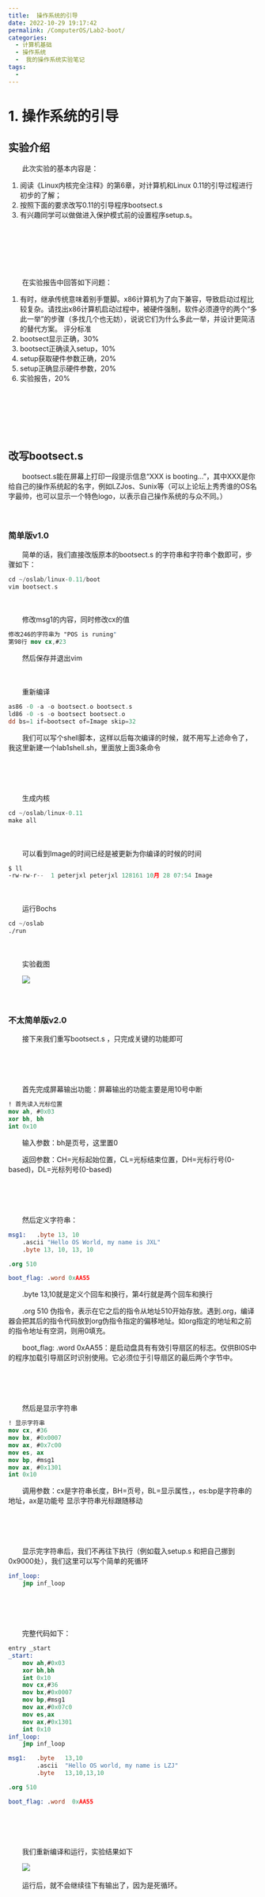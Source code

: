 ```yaml
---
title:  操作系统的引导
date: 2022-10-29 19:17:42
permalink: /ComputerOS/Lab2-boot/
categories:
  - 计算机基础
  - 操作系统
  -  我的操作系统实验笔记
tags:
  - 
---
```

# 1. 操作系统的引导

## 实验介绍

　　此次实验的基本内容是：

1. 阅读《Linux内核完全注释》的第6章，对计算机和Linux 0.11的引导过程进行初步的了解；
2. 按照下面的要求改写0.11的引导程序bootsect.s
3. 有兴趣同学可以做做进入保护模式前的设置程序setup.s。

　　‍

　　‍

　　​

　　在实验报告中回答如下问题：

1. 有时，继承传统意味着别手蹩脚。x86计算机为了向下兼容，导致启动过程比较复杂。请找出x86计算机启动过程中，被硬件强制，软件必须遵守的两个“多此一举”的步骤（多找几个也无妨），说说它们为什么多此一举，并设计更简洁的替代方案。 评分标准
2. bootsect显示正确，30%
3. bootsect正确读入setup，10%
4. setup获取硬件参数正确，20%
5. setup正确显示硬件参数，20%
6. 实验报告，20%

　　‍

　　‍

　　‍

## 改写bootsect.s

　　bootsect.s能在屏幕上打印一段提示信息“XXX is booting...”，其中XXX是你给自己的操作系统起的名字，例如LZJos、Sunix等（可以上论坛上秀秀谁的OS名字最帅，也可以显示一个特色logo，以表示自己操作系统的与众不同。）

　　‍

### 简单版v1.0

　　简单的话，我们直接改版原本的bootsect.s 的字符串和字符串个数即可，步骤如下：

```nasm
cd ~/oslab/linux-0.11/boot
vim bootsect.s
```

　　‍

　　修改msg1的内容，同时修改cx的值

```nasm
修改246的字符串为 "POS is runing"
第98行 mov cx,#23
```

　　然后保存并退出vim

　　‍

　　重新编译

```nasm
as86 -0 -a -o bootsect.o bootsect.s
ld86 -0 -s -o bootsect bootsect.o
dd bs=1 if=bootsect of=Image skip=32
```

　　我们可以写个shell脚本，这样以后每次编译的时候，就不用写上述命令了，我这里新建一个lab1shell.sh，里面放上面3条命令

　　‍

　　‍

　　生成内核

```nasm
cd ~/oslab/linux-0.11
make all
```

　　‍

　　可以看到Image的时间已经是被更新为你编译的时候的时间

```nasm
$ ll
-rw-rw-r--  1 peterjxl peterjxl 128161 10月 28 07:54 Image
```

　　‍

　　运行Bochs

```nasm
cd ~/oslab
./run
```

　　‍

　　实验截图

　　![](https://image.peterjxl.com/blog/image-20221028075912-hsy72q8.png)​

　　‍

### 不太简单版v2.0

　　接下来我们重写bootsect.s ，只完成关键的功能即可

　　‍

　　‍

　　首先完成屏幕输出功能：屏幕输出的功能主要是用10号中断

```nasm
! 首先读入光标位置
mov ah, #0x03 
xor bh, bh
int 0x10 
```

　　输入参数：bh是页号，这里置0

　　返回参数：CH=光标起始位置，CL=光标结束位置，DH=光标行号(0-based)，DL=光标列号(0-based)

　　‍

　　‍

　　然后定义字符串：

```nasm
msg1:	.byte 13, 10
	.ascii "Hello OS World, my name is JXL"
	.byte 13, 10, 13, 10

.org 510

boot_flag: .word 0xAA55
```

　　.byte 13,10就是定义个回车和换行，第4行就是两个回车和换行

　　.org 510 伪指令，表示在它之后的指令从地址510开始存放。遇到.org，编译器会把其后的指令代码放到org伪指令指定的偏移地址。如org指定的地址和之前的指令地址有空洞，则用0填充。

　　boot_flag:  .word 0xAA55：是启动盘具有有效引导扇区的标志。仅供BI0S中的程序加载引导扇区时识别使用。它必须位于引导扇区的最后两个字节中。

　　‍

　　‍

　　然后是显示字符串

```nasm
! 显示字符串
mov cx, #36
mov bx, #0x0007
mov ax, #0x7c00
mov es, ax
mov bp, #msg1
mov ax, #0x1301
int 0x10
```

　　调用参数：cx是字符串长度，BH=页号，BL=显示属性，，es:bp是字符串的地址，ax是功能号 显示字符串光标跟随移动

　　‍

　　‍

　　显示完字符串后，我们不再往下执行（例如载入setup.s 和把自己挪到0x9000处），我们这里可以写个简单的死循环

```nasm
inf_loop:
	jmp inf_loop
```

　　‍

　　‍

　　完整代码如下：

```nasm
entry _start
_start:
    mov ah,#0x03
    xor bh,bh
    int 0x10
    mov cx,#36
    mov bx,#0x0007
    mov bp,#msg1
    mov ax,#0x07c0
    mov es,ax
    mov ax,#0x1301
    int 0x10
inf_loop:
    jmp inf_loop

msg1: 	.byte   13,10
    	.ascii  "Hello OS world, my name is LZJ"
    	.byte   13,10,13,10

.org 510

boot_flag: .word  0xAA55
```

　　‍

　　‍

　　我们重新编译和运行，实验结果如下

　　![](https://image.peterjxl.com/blog/image-20221029161500-ju7zibq.png)​

　　运行后，就不会继续往下有输出了，因为是死循环。

　　‍

　　‍

　　‍

## 2. 改写setup.s

　　改写setup.s主要完成如下功能：

1. bootsect.s能完成setup.s的载入，并跳转到setup.s开始地址执行。而setup.s向屏幕输出一行"Now we are in SETUP"。
2. setup.s能获取至少一个基本的硬件参数（如内存参数、显卡参数、硬盘参数等），将其存放在内存的特定地址，并输出到屏幕上。
3. setup.s不再加载Linux内核，保持上述信息显示在屏幕上即可。

　　‍

　　‍

### 加载setup.s版  v1.0

　　同样是显示字符串，因此可以直接复用 bootsect.s的2.0版本，改改显示的字符串即可。我们可以直接删掉setup.s，然后cp一份bootsect.s

```nasm
$ cat bootsect.s 
$ cp bootsect.s setup.s
```

　　然后有4个地方要修改：

　　![](https://image.peterjxl.com/blog/image-20221029163519-kixdvs8.png)​

　　‍

　　‍

　　完整代码：

```nasm
entry _start
_start:
    mov ah,#0x03
    xor bh,bh
    int 0x10

    mov cx,#25
    mov bx,#0x0007
    mov bp,#msg2
    mov ax,cs
    mov es,ax
    mov ax,#0x1301
    int 0x10
inf_loop:
    jmp inf_loop

msg2: 	.byte   13,10
    	.ascii  "Now we are in SETUP"
    	.byte   13,10,13,10

.org 510

boot_flag: .word  0xAA55
```

　　‍

　　‍

---

---

　　修改bootsect.s 加载setup模块 v3.0，我们可以参考原版的bootsect.s的模块，我们只需要将其copy到我们自己的bootsect.s即可……

```nasm
load_setup:
! 设置驱动器和磁头(drive 0, head 0): 软盘 0 磁头
    mov dx,#0x0000
! 设置扇区号和磁道(sector 2, track 0): 0 磁头、0 磁道、2 扇区
    mov cx,#0x0002
! 设置读入的内存地址：BOOTSEG+address = 512，偏移512字节
    mov bx,#0x0200
! 设置读入的扇区个数(service 2, nr of sectors)，
! SETUPLEN是读入的扇区个数，Linux 0.11 设置的是 4，
! 我们不需要那么多，我们设置为 2（因此还需要添加变量 SETUPLEN=2）
    mov ax,#0x0200+SETUPLEN
! 应用 0x13 号 BIOS 中断读入 2 个 setup.s扇区
    int 0x13
! 读入成功，跳转到 ok_load_setup: ok - continue
    jnc ok_load_setup
! 软驱、软盘有问题才会执行到这里。我们的镜像文件比它们可靠多了
    mov dx,#0x0000
! 否则复位软驱 reset the diskette
    mov ax,#0x0000
    int 0x13
! 重新循环，再次尝试读取
    jmp load_setup
ok_load_setup:
! 接下来要干什么？当然是跳到 setup 执行。
! 要注意：我们没有将 bootsect 移到 0x9000，因此跳转后的段地址应该是 0x7ce0
! 即我们要设置 SETUPSEG=0x07e0

```

　　‍

　　完整的bootsect.s代码如下：

```nasm
SETUPLEN=2
SETUPSEG=0x07e0
entry _start
_start:
    mov ah,#0x03
    xor bh,bh
    int 0x10

    mov cx,#36
    mov bx,#0x0007
    mov bp,#msg1
    mov ax,#0x07c0
    mov es,ax
    mov ax,#0x1301
    int 0x10
load_setup:
    mov dx, #0x0000 ; 设置驱动器和磁头(drive 0, head 0): 软盘 0 磁头
    mov cx, #0x0002 ; 设置扇区号和磁道(sector 2, track 0): 0 磁头、0 磁道、2 扇区
    mov bx, #0x0200 ; 设置读入的内存地址：BOOTSEG+address = 512，偏移512字节
    mov ax, #0x0200 + SETUPLEN; 设置读入的扇区个数(service 2, nr of sectors)，SETUPLEN是读入的扇区个数，Linux 0.11 设置的是 4，我们不需要那么多，我们设置为 2（因此还需要添加变量 SETUPLEN=2）
    int 0x13         ; 应用 0x13 号 BIOS 中断读入 2 个 setup.s扇区
    jnc ok_load_setup ; 读入成功，跳转到 ok_load_setup: ok - continue

    mov dx, #0x0000 ; 软驱、软盘有问题才会执行到这里。我们的镜像文件比它们可靠多了
    mov ax, #0x0000 ; 复位软驱 reset the diskette 
    int 0x13    ; 继续尝试加载setup.s模块
    jmp load_setup


; 接下来要干什么？当然是跳到 setup 执行。要注意：我们没有将 bootsect 移到 0x9000，因此跳转后的段地址应该是 0x7ce0, 即我们要设置 SETUPSEG=0x07e0  
ok_load_setup:
    jmpi 0, SETUPSEG


msg1: 	.byte   13,10
    	.ascii  "Hello OS world, my name is JXL"
    	.byte   13,10,13,10

.org 510

boot_flag: .word  0xAA55
```

　　‍

　　然后我们再次编译，setup.s和bootsect.s都要编译和链接，效率较低，类似我只之前讲到的写个shell脚本来编译，这次我们不用自己写，用Makefile里自带的即可

```nasm
$ cd ~/oslab/linux-0.11/

$ make BootImage 
as86 -0 -a -o boot/bootsect.o boot/bootsect.s
ld86 -0 -s -o boot/bootsect boot/bootsect.o
as86 -0 -a -o boot/setup.o boot/setup.s
ld86 -0 -s -o boot/setup boot/setup.o
tools/build boot/bootsect boot/setup none  > Image
Root device is (3, 1)
Boot sector 512 bytes.
Setup is 512 bytes.
Unable to open 'system'
make: *** [Makefile:54：BootImage] 错误 1
```

　　有 Error！这是因为 make 根据 Makefile 的指引执行了 `tools/build.c`​，它是为生成整个内核的镜像文件而设计的，没考虑我们只需要 `bootsect.s`​ 和 `setup.s`​ 的情况。它在向我们要 “系统” 的核心代码。为完成实验，接下来给它打个小补丁。

　　‍

　　我们可以简单的看看 linux-0.11/Makefile的内容：

```nasm
all:	Image

Image: boot/bootsect boot/setup tools/system tools/build
	cp -f tools/system system.tmp
	strip system.tmp
	objcopy -O binary -R .note -R .comment system.tmp tools/kernel
	tools/build boot/bootsect boot/setup tools/kernel $(ROOT_DEV) > Image
	rm system.tmp
	rm tools/kernel -f
	sync

BootImage: boot/bootsect boot/setup tools/build
	tools/build boot/bootsect boot/setup none $(ROOT_DEV) > Image
	sync
```

　　​`build.c`​ 从命令行参数得到 bootsect、setup 和 system 内核的文件名，将三者做简单的整理后一起写入 Image。其中 system 是第三个参数（argv[3]）。当 “make all” 的时候，这个参数传过来的是正确的文件名，`build.c`​ 会打开它，将内容写入 Image。

　　而 “make BootImage” 时，传过来的是字符串 "none"。所以，改造 build.c 的思路就是当 argv[3] 是"none"的时候，只写 bootsect 和 setup，忽略所有与 system 有关的工作，或者在该写 system 的位置都写上 “0”。

　　修改工作主要集中在 `build.c`​ 的尾部，可以参考下面的方式，将圈起来的部分注释掉（也可以删掉）。

　​

　　‍![](https://image.peterjxl.com/blog/image-20221029191544678.png)

　　‍

　　当按照前一节所讲的编译方法编译成功后再 run，实验结果如下图

```nasm
$ cd ~/oslab/linux-0.11
$ make BootImage
$ ../run
```

　　‍

　　![](https://image.peterjxl.com/blog/userid13labid374time1421133630447.png)​

　　‍

　　‍

　　‍

　　‍

　　‍

　　‍

### 获取硬件参数版 v2.0

　　在理论课里我们讲到过，setup.s 将获得硬件参数放在内存的 0x90000 处。

　　用 `ah=#0x03`​ 调用 `0x10`​ 中断可以读出光标的位置，用 `ah=#0x88`​ 调用 `0x15`​ 中断可以读出内存的大小。有些硬件参数的获取要稍微复杂一些，如磁盘参数表。在 PC 机中 BIOS 设定的中断向量表中 `int 0x41`​ 的中断向量位置(4*0x41 = 0x0000:0x0104)存放的并不是中断程序的地址，而是第一个硬盘的基本参数表。第二个硬盘的基本参数表入口地址存于 `int 0x46`​ 中断向量位置处。每个硬盘参数表有 16 个字节大小。下表给出了硬盘基本参数表的内容：

　　表 1 磁盘基本参数表

|位移|大小|说明|
| ------| ------| --------------|
|0x00|字|柱面数|
|0x02|字节|磁头数|
|...|...|...|
|0x0E|字节|每磁道扇区数|
|0x0F|字节|保留|

　　所以获得磁盘参数的方法就是复制数据。

　　下面是将硬件参数取出来放在内存 0x90000 的关键代码。

```nasm
mov    ax,#INITSEG
! 设置 ds = 0x9000
mov    ds,ax
mov    ah,#0x03
! 读入光标位置
xor    bh,bh
! 调用 0x10 中断
int    0x10
! 将光标位置写入 0x90000.
mov    [0],dx

! 读入内存大小位置
mov    ah,#0x88
int    0x15
mov    [2],ax

! 从 0x41 处拷贝 16 个字节（磁盘参数表）
mov    ax,#0x0000
mov    ds,ax
lds    si,[4*0x41]
mov    ax,#INITSEG
mov    es,ax
mov    di,#0x0004
mov    cx,#0x10
! 重复16次
rep
movsb
```

　　‍

　　显示获得的参数

　　现在已经将硬件参数（只包括光标位置、内存大小和硬盘参数，其他硬件参数取出的方法基本相同，此处略去）取出来放在了 0x90000 处，接下来的工作是将这些参数显示在屏幕上。这些参数都是一些无符号整数，所以需要做的主要工作是用汇编程序在屏幕上将这些整数显示出来。

　　以十六进制方式显示比较简单。这是因为十六进制与二进制有很好的对应关系（每 4 位二进制数和 1 位十六进制数存在一一对应关系），显示时只需将原二进制数每 4 位划成一组，按组求对应的 ASCII 码送显示器即可。ASCII 码与十六进制数字的对应关系为：0x30 ～ 0x39 对应数字 0 ～ 9，0x41 ～ 0x46 对应数字 a ～ f。从数字 9 到 a，其 ASCII 码间隔了 7h，这一点在转换时要特别注意。为使一个十六进制数能按高位到低位依次显示，实际编程中，需对 bx 中的数每次循环左移一组（4 位二进制），然后屏蔽掉当前高 12 位，对当前余下的 4 位（即 1 位十六进制数）求其 ASCII 码，要判断它是 0 ～ 9 还是 a ～ f，是前者则加 0x30 得对应的 ASCII 码，后者则要加 0x37 才行，最后送显示器输出。以上步骤重复 4 次，就可以完成 bx 中数以 4 位十六进制的形式显示出来。

　　下面是完成显示 16 进制数的汇编语言程序的关键代码，其中用到的 BIOS 中断为 INT 0x10，功能号 0x0E（显示一个字符），即 AH=0x0E，AL=要显示字符的 ASCII 码。

```nasm
! 以 16 进制方式打印栈顶的16位数
print_hex:
! 4 个十六进制数字
    mov cx,#4
! 将(bp)所指的值放入 dx 中，如果 bp 是指向栈顶的话
    mov dx,(bp)
print_digit:
! 循环以使低 4 比特用上 !! 取 dx 的高 4 比特移到低 4 比特处。
    rol dx,#4
! ah = 请求的功能值，al = 半字节(4 个比特)掩码。
    mov ax,#0xe0f
! 取 dl 的低 4 比特值。
    and al,dl
! 给 al 数字加上十六进制 0x30
    add al,#0x30
    cmp al,#0x3a
! 是一个不大于十的数字
    jl  outp
! 是a～f，要多加 7
    add al,#0x07
outp:
    int 0x10
    loop    print_digit
    ret
! 这里用到了一个 loop 指令;
! 每次执行 loop 指令，cx 减 1，然后判断 cx 是否等于 0。
! 如果不为 0 则转移到 loop 指令后的标号处，实现循环；
! 如果为0顺序执行。
!
! 另外还有一个非常相似的指令：rep 指令，
! 每次执行 rep 指令，cx 减 1，然后判断 cx 是否等于 0。
！ 如果不为 0 则继续执行 rep 指令后的串操作指令，直到 cx 为 0，实现重复。

! 打印回车换行
print_nl:
! CR
    mov ax,#0xe0d
    int 0x10
! LF
    mov al,#0xa
    int 0x10
    ret
```

　　‍

　　只要在适当的位置调用 print_bx 和 print_nl（注意，一定要设置好栈，才能进行函数调用）就能将获得硬件参数打印到屏幕上，完成此次实验的任务。但事情往往并不总是顺利的，前面的两个实验大多数实验者可能一次就编译调试通过了（这里要提醒大家：编写操作系统的代码一定要认真，因为要调试操作系统并不是一件很方便的事）。但在这个实验中会出现运行结果不对的情况（为什么呢？因为我们给的代码并不是 100% 好用的）。所以接下来要复习一下汇编，并阅读《Bochs 使用手册》，学学在 Bochs 中如何调试操作系统代码。

　　我想经过漫长而痛苦的调试后，大家一定能兴奋地得到下面的运行结果：

　　![](https://image.peterjxl.com/blog/userid13labid374time1421133648517.png)​

　　‍

　　图 4 用可以打印硬件参数的 setup.s 进行引导的结果Memory Size 是 0x3C00KB，算一算刚好是 15MB（扩展内存），加上 1MB 正好是 16MB，看看 Bochs 配置文件 bochs/bochsrc.bxrc：

```nasm
!……
megs: 16
!……
ata0-master: type=disk, mode=flat, cylinders=410, heads=16, spt=38
!……
```

　　这些都和上面打出的参数吻合，表示此次实验是成功的。

> 实验楼的环境中参数可能跟上面给出的不一致。大家需要根据自己环境中 `bochs/bochsrc.bxrc`​ 文件中的内容才能确定具体的输出信息。

　　下面是提供的参考代码，大家可以根据这个来进行编写代码：

```nasm
INITSEG  = 0x9000
entry _start
_start:
! Print "NOW we are in SETUP"
    mov ah,#0x03
    xor bh,bh
    int 0x10
    mov cx,#25
    mov bx,#0x0007
    mov bp,#msg2
    mov ax,cs
    mov es,ax
    mov ax,#0x1301
    int 0x10

    mov ax,cs
    mov es,ax
! init ss:sp
    mov ax,#INITSEG
    mov ss,ax
    mov sp,#0xFF00

! Get Params
    mov ax,#INITSEG
    mov ds,ax
    mov ah,#0x03
    xor bh,bh
    int 0x10
    mov [0],dx
    mov ah,#0x88
    int 0x15
    mov [2],ax
    mov ax,#0x0000
    mov ds,ax
    lds si,[4*0x41]
    mov ax,#INITSEG
    mov es,ax
    mov di,#0x0004
    mov cx,#0x10
    rep
    movsb

! Be Ready to Print
    mov ax,cs
    mov es,ax
    mov ax,#INITSEG
    mov ds,ax

! Cursor Position
    mov ah,#0x03
    xor bh,bh
    int 0x10
    mov cx,#18
    mov bx,#0x0007
    mov bp,#msg_cursor
    mov ax,#0x1301
    int 0x10
    mov dx,[0]
    call    print_hex
! Memory Size
    mov ah,#0x03
    xor bh,bh
    int 0x10
    mov cx,#14
    mov bx,#0x0007
    mov bp,#msg_memory
    mov ax,#0x1301
    int 0x10
    mov dx,[2]
    call    print_hex
! Add KB
    mov ah,#0x03
    xor bh,bh
    int 0x10
    mov cx,#2
    mov bx,#0x0007
    mov bp,#msg_kb
    mov ax,#0x1301
    int 0x10
! Cyles
    mov ah,#0x03
    xor bh,bh
    int 0x10
    mov cx,#7
    mov bx,#0x0007
    mov bp,#msg_cyles
    mov ax,#0x1301
    int 0x10
    mov dx,[4]
    call    print_hex
! Heads
    mov ah,#0x03
    xor bh,bh
    int 0x10
    mov cx,#8
    mov bx,#0x0007
    mov bp,#msg_heads
    mov ax,#0x1301
    int 0x10
    mov dx,[6]
    call    print_hex
! Secotrs
    mov ah,#0x03
    xor bh,bh
    int 0x10
    mov cx,#10
    mov bx,#0x0007
    mov bp,#msg_sectors
    mov ax,#0x1301
    int 0x10
    mov dx,[12]
    call    print_hex

inf_loop:
    jmp inf_loop

print_hex:
    mov    cx,#4
print_digit:
    rol    dx,#4
    mov    ax,#0xe0f
    and    al,dl
    add    al,#0x30
    cmp    al,#0x3a
    jl     outp
    add    al,#0x07
outp:
    int    0x10
    loop   print_digit
    ret
print_nl:
    mov    ax,#0xe0d     ! CR
    int    0x10
    mov    al,#0xa     ! LF
    int    0x10
    ret

msg2:
    .byte 13,10
    .ascii "NOW we are in SETUP"
    .byte 13,10,13,10
msg_cursor:
    .byte 13,10
    .ascii "Cursor position:"
msg_memory:
    .byte 13,10
    .ascii "Memory Size:"
msg_cyles:
    .byte 13,10
    .ascii "Cyls:"
msg_heads:
    .byte 13,10
    .ascii "Heads:"
msg_sectors:
    .byte 13,10
    .ascii "Sectors:"
msg_kb:
    .ascii "KB"

.org 510
boot_flag:
    .word 0xAA55
```

　　‍

　　‍

　　‍

　　‍

　　‍

## 扩展

　　你可以显示不同的字符串，例如修改显示的字符串的颜色等等，或者可以实现载入system模块等等，完全可以自己有想做的功能，就做着玩~

　　可以参考[hoverwinter/HIT-OSLab: S - 哈工大《操作系统》实验](https://github.com/hoverwinter/HIT-OSLab)，这里就实现了system模块的载入，并且实验手册也写的很棒

　　‍

　　‍

## 附录

　　‍

### int 0x10显示服务

|AH|功能|调用参数|返回参数|
| --------| ----------------------------| -----------------------------------------------------------------------------------------| ------------------------------------------------------------------------------|
|0x03|读光标位置和大小|BH=页号(0-based)|CH=光标起始位置，CL=光标结束位置，DH=光标行号(0-based)，DL=光标列号(0-based)|
|0x0e|显示字符(光标前移)|AL=字符 BL=前景色|None|
|0x0f|获取当前显示模式|None|AL=当前的显示模式，AH=屏幕宽度，以字符列，BH=当前页号(0-based)|
|0x1300|显示字符串光标留在起始位置|ES:BP=字符串地址，CX=字符串长度，BH=页号，BL=显示属性，DH,DL=显示字符串的起始行号和列号|None|
|0x1301|显示字符串光标跟随移动|ES:BP=字符串地址，CX=字符串长度，BH=页号，BL=显示属性，DH,DL=显示字符串的起始行号和列号|None|

